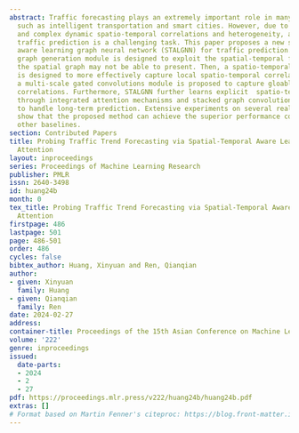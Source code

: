 ```yaml
---
abstract: Traffic forecasting plays an extremely important role in many applications
  such as intelligent transportation and smart cities. However, due to the hidden
  and complex dynamic spatio-temporal correlations and heterogeneity, achieving high-precision
  traffic prediction is a challenging task. This paper proposes a new spatio-temporal
  aware learning graph neural network (STALGNN) for traffic prediction. First, a temporal-aware
  graph generation module is designed to exploit the spatial-temporal features that
  the spatial graph may not be able to present. Then, a spatio-temporal joint module
  is designed to more effectively capture local spatio-temporal correlations. Next,
  a multi-scale gated convolutions module is proposed to capture gloable dynamic spatio-temporal
  correlations. Furthermore, STALGNN further learns explicit  spatio-temporal correlations
  through integrated attention mechanisms and stacked graph convolutional networks
  to handle long-term prediction. Extensive experiments on several real traffic datasets
  show that the proposed method can achieve the superior performance compared with
  other baselines.
section: Contributed Papers
title: Probing Traffic Trend Forecasting via Spatial-Temporal Aware Learning-Graph
  Attention
layout: inproceedings
series: Proceedings of Machine Learning Research
publisher: PMLR
issn: 2640-3498
id: huang24b
month: 0
tex_title: Probing Traffic Trend Forecasting via Spatial-Temporal Aware Learning-Graph
  Attention
firstpage: 486
lastpage: 501
page: 486-501
order: 486
cycles: false
bibtex_author: Huang, Xinyuan and Ren, Qianqian
author:
- given: Xinyuan
  family: Huang
- given: Qianqian
  family: Ren
date: 2024-02-27
address:
container-title: Proceedings of the 15th Asian Conference on Machine Learning
volume: '222'
genre: inproceedings
issued:
  date-parts:
  - 2024
  - 2
  - 27
pdf: https://proceedings.mlr.press/v222/huang24b/huang24b.pdf
extras: []
# Format based on Martin Fenner's citeproc: https://blog.front-matter.io/posts/citeproc-yaml-for-bibliographies/
---
```

